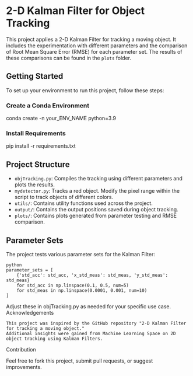 # 2-D Kalman Filter for Object Tracking

This project applies a 2-D Kalman Filter for tracking a moving object. It includes the experimentation with different parameters and the comparison of Root Mean Square Error (RMSE) for each parameter set. The results of these comparisons can be found in the `plots` folder.

## Getting Started

To set up your environment to run this project, follow these steps:

### Create a Conda Environment
conda create -n your_ENV_NAME python=3.9


### Install Requirements
pip install -r requirements.txt


## Project Structure

- `objTracking.py`: Compiles the tracking using different parameters and plots the results.
- `mydetector.py`: Tracks a red object. Modify the pixel range within the script to track objects of different colors.
- `utils/`: Contains utility functions used across the project.
- `output/`: Contains the output positions saved during object tracking.
- `plots/`: Contains plots generated from parameter testing and RMSE comparison.

## Parameter Sets

The project tests various parameter sets for the Kalman Filter:

```
python
parameter_sets = [
    {'std_acc': std_acc, 'x_std_meas': std_meas, 'y_std_meas': std_meas}
    for std_acc in np.linspace(0.1, 0.5, num=5)
    for std_meas in np.linspace(0.0001, 0.001, num=10)
]
```

Adjust these in objTracking.py as needed for your specific use case.
Acknowledgements

    This project was inspired by the GitHub repository "2-D Kalman Filter for tracking a moving object."
    Additional insights were gained from Machine Learning Space on 2D object tracking using Kalman Filters.

Contribution

Feel free to fork this project, submit pull requests, or suggest improvements.


